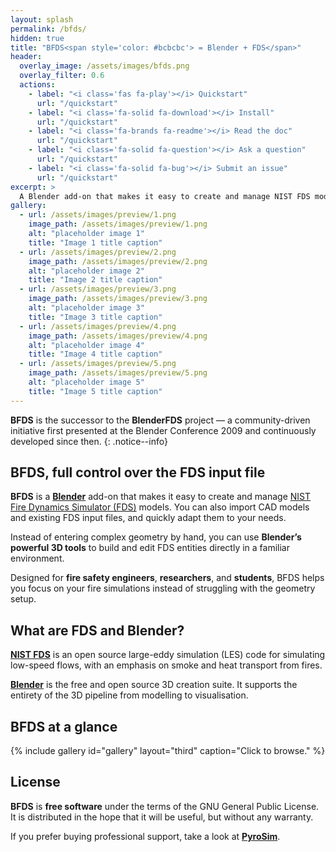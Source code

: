 ```yaml
---
layout: splash
permalink: /bfds/
hidden: true
title: "BFDS<span style='color: #bcbcbc'> = Blender + FDS</span>"
header:
  overlay_image: /assets/images/bfds.png
  overlay_filter: 0.6
  actions:
    - label: "<i class='fas fa-play'></i> Quickstart"
      url: "/quickstart"
    - label: "<i class='fa-solid fa-download'></i> Install"
      url: "/quickstart"
    - label: "<i class='fa-brands fa-readme'></i> Read the doc"
      url: "/quickstart"
    - label: "<i class='fa-solid fa-question'></i> Ask a question"
      url: "/quickstart"
    - label: "<i class='fa-solid fa-bug'></i> Submit an issue"
      url: "/quickstart"
excerpt: >
  A Blender add-on that makes it easy to create and manage NIST FDS models, and their geometries.
gallery:
  - url: /assets/images/preview/1.png
    image_path: /assets/images/preview/1.png
    alt: "placeholder image 1"
    title: "Image 1 title caption"
  - url: /assets/images/preview/2.png
    image_path: /assets/images/preview/2.png
    alt: "placeholder image 2"
    title: "Image 2 title caption"
  - url: /assets/images/preview/3.png
    image_path: /assets/images/preview/3.png
    alt: "placeholder image 3"
    title: "Image 3 title caption"
  - url: /assets/images/preview/4.png
    image_path: /assets/images/preview/4.png
    alt: "placeholder image 4"
    title: "Image 4 title caption"
  - url: /assets/images/preview/5.png
    image_path: /assets/images/preview/5.png
    alt: "placeholder image 5"
    title: "Image 5 title caption"
---
```


**BFDS** is the successor to the **BlenderFDS** project — a community-driven initiative first presented at the Blender Conference 2009 and continuously developed since then.
{: .notice--info}

## BFDS, full control over the FDS input file

**BFDS** is a [**Blender**](https://www.blender.org/) add-on that makes it easy to create and manage [NIST Fire Dynamics Simulator (FDS)](https://pages.nist.gov/fds-smv/) models. You can also import CAD models and existing FDS input files, and quickly adapt them to your needs.

Instead of entering complex geometry by hand, you can use **Blender’s powerful 3D tools** to build and edit FDS entities directly in a familiar environment.

Designed for **fire safety engineers**, **researchers**, and **students**, BFDS helps you focus on your fire simulations instead of struggling with the geometry setup.

## What are FDS and Blender?

[**NIST FDS**](https://pages.nist.gov/fds-smv/) is an open source large-eddy simulation (LES) code for simulating low-speed flows, with an emphasis on smoke and heat transport from fires.

[**Blender**](https://www.blender.org/) is the free and open source 3D creation suite. It supports the entirety of the 3D pipeline from modelling to visualisation.

## BFDS at a glance

{% include gallery id="gallery" layout="third" caption="Click to browse." %}

## License

**BFDS** is **free software** under the terms of the GNU General Public License. It is distributed in the hope that it will be useful, but without any warranty.

If you prefer buying professional support, take a look at [**PyroSim**](https://www.thunderheadeng.com/pyrosim).